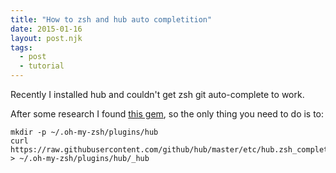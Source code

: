 ```yaml
---
title: "How to zsh and hub auto completition"
date: 2015-01-16
layout: post.njk
tags:
  - post
  - tutorial
---
```


Recently I installed hub and couldn't get zsh git auto-complete to work.

After some research I found [this gem](https://github.com/github/hub/issues/231#issuecomment-65781899), so the only thing you need to do is to:

```
mkdir -p ~/.oh-my-zsh/plugins/hub
curl https://raw.githubusercontent.com/github/hub/master/etc/hub.zsh_completion > ~/.oh-my-zsh/plugins/hub/_hub
```

